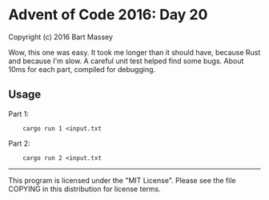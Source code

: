 # Advent of Code 2016: Day 20
Copyright (c) 2016 Bart Massey

Wow, this one was easy. It took me longer than it should
have, because Rust and because I'm slow. A careful unit test
helped find some bugs. About 10ms for each part, compiled
for debugging.

## Usage

Part 1:

        cargo run 1 <input.txt

Part 2:

        cargo run 2 <input.txt

---

This program is licensed under the "MIT License".
Please see the file COPYING in this distribution
for license terms.
